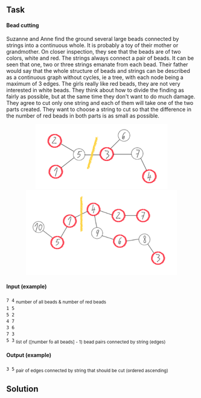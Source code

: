 ## Task

#### Bead cutting

 Suzanne and Anne find the ground several large beads connected by strings into a continuous whole. It is probably a toy of their mother or grandmother. On closer inspection, they see that the beads are of two colors, white and red. The strings always connect a pair of beads. It can be seen that one, two or three strings emanate from each bead. Their father would say that the whole structure of beads and strings can be described as a continuous graph without cycles, ie a tree, with each node being a maximum of 3 edges. The girls really like red beads, they are not very interested in white beads. They think about how to divide the finding as fairly as possible, but at the same time they don't want to do much damage. They agree to cut only one string and each of them will take one of the two parts created. They want to choose a string to cut so that the difference in the number of red beads in both parts is as small as possible.

<p align="center">
  <img src="pictures/example1.png" width="350" title="example1">
  <img src="pictures/example2.png" width="400" title="example2">
</p>

#### Input (example)

`7 4`  <sub> number of all beads & number of red beads </sub>  
`1 5`  
`5 2`  
`4 7`  
`3 6`  
`7 3`  
`5 3`  <sub> list of ([number fo all beads] - 1) bead pairs connected by string (edges) </sub>

#### Output (example)

`3 5` <sub> pair of edges connected by string that should be cut (ordered ascending) </sub>

## Solution





